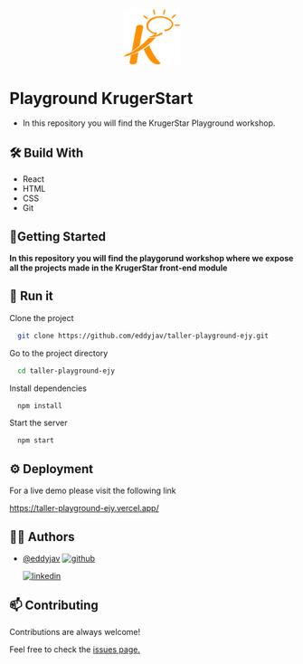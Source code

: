 <p align="center">
<img src='src/img/logoKrB.png' width='100px'>
</p>

# Playground KrugerStart

- In this repository you will find the KrugerStar Playground workshop.

## 🛠 Build With 

- React
- HTML
- CSS
- Git




##  🔌Getting Started

**In this repository you will find the playgorund workshop where we expose all the projects made in the KrugerStar front-end module**
## 🚀 Run it

Clone the project

```bash
  git clone https://github.com/eddyjav/taller-playground-ejy.git
```

Go to the project directory

```bash
  cd taller-playground-ejy
```

Install dependencies

```bash
  npm install
```

Start the server

```bash
  npm start
```


## ⚙️ Deployment

For a live demo please visit the following link

https://taller-playground-ejy.vercel.app/



## 👨‍💻 Authors 

-  [@eddyjav](https://github.com/eddyjav/)
   [![github](https://img.shields.io/badge/Github-171515?style=for-the-badge&logo=github&logoColor=white)](https://github.com/eddyjav)

   [![linkedin](https://img.shields.io/badge/linkedin-0A66C2?style=for-the-badge&logo=linkedin&logoColor=white)](https://www.linkedin.com/in/javier-yanez-st/)
  




## 📫 Contributing

Contributions are always welcome!

Feel free to check the [issues page.](https://github.com/eddyjav/taller-playground-ejy/issues)